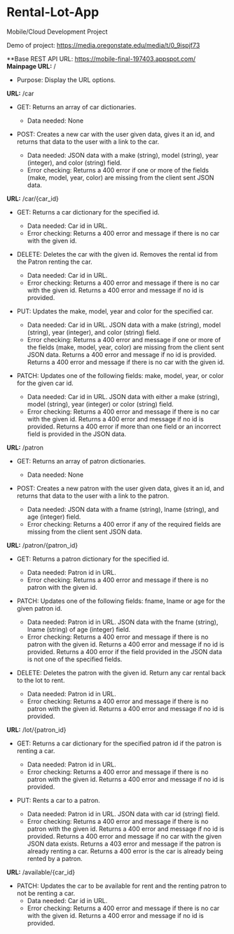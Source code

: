 # Rental-Lot-App
Mobile/Cloud Development Project

Demo of project: https://media.oregonstate.edu/media/t/0_9ispjf73 



**Base REST API URL: https://mobile-final-197403.appspot.com/  
**Mainpage URL:** / 
- Purpose: Display the URL options. 
 
 
**URL:** /car

- GET: Returns an array of car dictionaries.
  - Data needed: None 

- POST: Creates a new car with the user given data, gives it an id, and returns that data to the user with a link to the car.
  - Data needed: JSON data with a make (string), model (string), year (integer), and color (string) field.
  - Error checking: Returns a 400 error if one or more of the fields (make, model, year, color) are missing from the client sent JSON data. 



**URL:** /car/{car_id} 

- GET: Returns a car dictionary for the specified id.
  - Data needed: Car id in URL.
  - Error checking: Returns a 400 error and message if    there is no car with the given id.

- DELETE: Deletes the car with the given id. Removes the rental id from the Patron renting the car.
  - Data needed: Car id in URL.
  - Error checking: Returns a 400 error and message if there is no car with the given id. Returns a 400 error and message if no id is provided.  

- PUT: Updates the make, model, year and color for the specified car.
  - Data needed: Car id in URL. JSON data with a make (string), model (string), year (integer), and color (string) field. 
  - Error checking: Returns a 400 error and message if one or more of the fields (make, model, year, color) are missing from the client sent JSON data. Returns a 400 error and message if no id is provided. Returns a 400 error and message if there is no car with the given id. 
 
- PATCH: Updates one of the following fields: make, model, year, or color for the given car id.
  - Data needed: Car id in URL. JSON data with either a make (string), model (string), year (integer) or color (string) field.
  - Error checking: Returns a 400 error and message if there is no car with the given id. Returns a 400 error and message if no id is provided. Returns a 400 error if more than one field or an incorrect field is provided in the JSON data. 
 
 
 
**URL:** /patron 

- GET: Returns an array of patron dictionaries.
  - Data needed: None 
 
- POST: Creates a new patron with the user given data, gives it an id, and returns that data to the user with a link to the patron.
  - Data needed: JSON data with a fname (string), lname (string), and age (integer) field.
  - Error checking: Returns a 400 error if any of the required fields are missing from the client sent JSON data.  
 
 
 
**URL:** /patron/{patron_id}

- GET: Returns a patron dictionary for the specified id.
  - Data needed: Patron id in URL.
  - Error checking: Returns a 400 error and message if there is no patron with the given id. 
 
- PATCH: Updates one of the following fields: fname, lname or age for the given patron id.
  - Data needed: Patron id in URL. JSON data with the fname (string), lname (string) of age (integer) field.
  - Error checking: Returns a 400 error and message if there is no patron with the given id. Returns a 400 error and message if no id is provided. Returns a 400 error if the field provided in the JSON data is not one of the specified fields. 
 
- DELETE: Deletes the patron with the given id. Return any car rental back to the lot to rent.
  - Data needed: Patron id in URL.
  - Error checking: Returns a 400 error and message if there is no patron with the given id. Returns a 400 error and message if no id is provided. 
 
 
 
**URL:** /lot/{patron_id} 

- GET: Returns a car dictionary for the specified patron id if the patron is renting a car.
  - Data needed: Patron id in URL.
  - Error checking: Returns a 400 error and message if there is no patron with the given id. Returns a 400 error and message if no id is provided. 
 
- PUT: Rents a car to a patron.
  - Data needed: Patron id in URL. JSON data with car id (string) field. 
  - Error checking: Returns a 400 error and message if there is no patron with the given id. Returns a 400 error and message if no id is provided. Returns a 400 error and message if no car with the given JSON data exists. Returns a 403 error and message if the patron is already renting a car. Returns a 400 error is the car is already being rented by a patron. 
 
 
 
**URL:** /available/{car_id} 

- PATCH: Updates the car to be available for rent and the renting patron to not be renting a car.
  - Data needed: Car id in URL.
  - Error checking: Returns a 400 error and message if there is no car with the given id. Returns a 400 error and message if no id is provided.  
